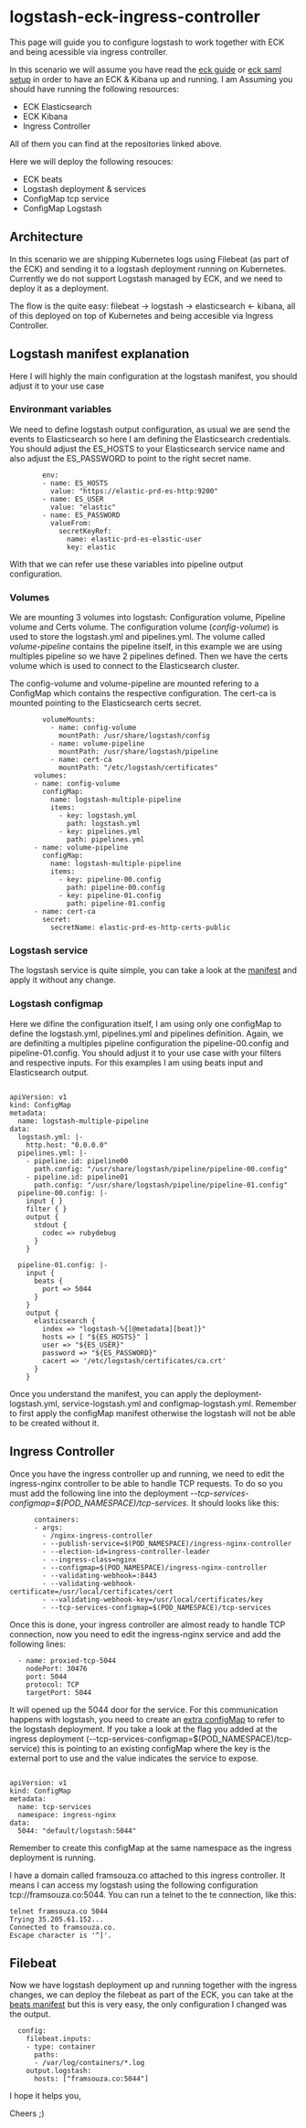 # logstash-eck-ingress-controller

This page will guide you to configure logstash to work together with ECK and being acessible via ingress controller.

In this scenario we will assume you have read the [eck guide](https://github.com/framsouza/eck) or [eck saml setup](https://github.com/framsouza/eck-saml-hot-warm-cold) in order to have an ECK & Kibana up and running.
I am Assuming you should have running the following resources:

- ECK Elasticsearch
- ECK Kibana
- Ingress Controller

All of them you can find at the repositories linked above.

Here we will deploy the following resouces:
- ECK beats
- Logstash deployment & services
- ConfigMap tcp service
- ConfigMap Logstash

## Architecture
 
In this scenario we are shipping Kubernetes logs using Filebeat (as part of the ECK) and sending it to a logstash deployment running on Kubernetes. Currently we do not support Logstash managed by ECK, and we need to deploy it as a deployment.

The flow is the quite easy: filebeat -> logstash -> elasticsearch <- kibana, all of this deployed on top of Kubernetes and being accesible via Ingress Controller.


## Logstash manifest explanation

Here I will highly the main configuration at the logstash manifest, you should adjust it to your use case

### Environmant variables

We need to define logstash output configuration, as usual we are send the events to Elasticsearch so here I am defining the Elasticsearch credentials. You should adjust the ES_HOSTS to your Elasticsearch service name and also adjust the ES_PASSWORD to point to the right secret name.

```
        env:
        - name: ES_HOSTS
          value: "https://elastic-prd-es-http:9200"
        - name: ES_USER
          value: "elastic"
        - name: ES_PASSWORD
          valueFrom:
            secretKeyRef:
              name: elastic-prd-es-elastic-user
              key: elastic
```

With that we can refer use these variables into pipeline output configuration.

### Volumes
We are mounting 3 volumes into logstash: Configuration volume, Pipeline volume and Certs volume.
The configuration volume (_config-volume_) is used to store the logstash.yml and pipelines.yml. The volume called _volume-pipeline_ contains the pipeline itself, in this example we are using multiples pipeline so we have 2 pipelines defined. Then we have the certs volume which is used to connect to the Elasticsearch cluster.

The config-volume and volume-pipeline are mounted refering to a ConfigMap which contains the respective configuration. The cert-ca is mounted pointing to the Elasticsearch certs secret.

```
        volumeMounts:
          - name: config-volume
            mountPath: /usr/share/logstash/config
          - name: volume-pipeline
            mountPath: /usr/share/logstash/pipeline
          - name: cert-ca
            mountPath: "/etc/logstash/certificates"
      volumes:
      - name: config-volume
        configMap:
          name: logstash-multiple-pipeline
          items:
            - key: logstash.yml
              path: logstash.yml
            - key: pipelines.yml
              path: pipelines.yml
      - name: volume-pipeline
        configMap:
          name: logstash-multiple-pipeline
          items:
            - key: pipeline-00.config
              path: pipeline-00.config
            - key: pipeline-01.config
              path: pipeline-01.config
      - name: cert-ca
        secret:
          secretName: elastic-prd-es-http-certs-public
```

### Logstash service
The logstash service is quite simple, you can take a look at the [manifest](https://github.com/framsouza/logstash-eck-ingress-controller/blob/main/service-logstash.yml) and apply it without any change.

### Logstash configmap
Here we difine the configuration itself, I am using only one configMap to define the logstash.yml, pipelines.yml and pipelines definition.
Again, we are definiting a multiples pipeline configuration the pipeline-00.config and pipeline-01.config. You should adjust it to your use case with your filters and respective inputs. For this examples I am using beats input and Elasticsearch output.


```

apiVersion: v1
kind: ConfigMap
metadata:
  name: logstash-multiple-pipeline
data:
  logstash.yml: |-
    http.host: "0.0.0.0"
  pipelines.yml: |-
    - pipeline.id: pipeline00
      path.config: "/usr/share/logstash/pipeline/pipeline-00.config"
    - pipeline.id: pipeline01
      path.config: "/usr/share/logstash/pipeline/pipeline-01.config"
  pipeline-00.config: |-
    input { }
    filter { }
    output {
      stdout {
        codec => rubydebug
      }
    }

  pipeline-01.config: |-
    input {
      beats {
        port => 5044
      }
    }
    output {
      elasticsearch {
        index => "logstash-%{[@metadata][beat]}"
        hosts => [ "${ES_HOSTS}" ]
        user => "${ES_USER}"
        password => "${ES_PASSWORD}"
        cacert => '/etc/logstash/certificates/ca.crt'
      }
    }
```

Once you understand the manifest, you can apply the deployment-logstash.yml, service-logstash.yml and configmap-logstash.yml. Remember to first apply the configMap manifest otherwise the logstash will not be able to be created without it.

## Ingress Controller
Once you have the ingress controller up and running, we need to edit the ingress-nginx controller to be able to handle TCP requests. To do so you must add the following line into the deployment _--tcp-services-configmap=$(POD_NAMESPACE)/tcp-services_. It should looks like this:

```
      containers:
      - args:
        - /nginx-ingress-controller
        - --publish-service=$(POD_NAMESPACE)/ingress-nginx-controller
        - --election-id=ingress-controller-leader
        - --ingress-class=nginx
        - --configmap=$(POD_NAMESPACE)/ingress-nginx-controller
        - --validating-webhook=:8443
        - --validating-webhook-certificate=/usr/local/certificates/cert
        - --validating-webhook-key=/usr/local/certificates/key
        - --tcp-services-configmap=$(POD_NAMESPACE)/tcp-services
```

Once this is done, your ingress controller are almost ready to handle TCP connection, now you need to edit the ingress-nginx service and add the following lines:

```
  - name: proxied-tcp-5044
    nodePort: 30476
    port: 5044
    protocol: TCP
    targetPort: 5044
```

It will opened up the 5044 door for the service.
For this communication happens with logstash, you need to create an [extra configMap](https://github.com/framsouza/logstash-eck-ingress-controller/blob/main/configmap-tcp-services.yml) to refer to the logstash deployment. If you take a look at the flag you added at the ingress deployment (--tcp-services-configmap=$(POD_NAMESPACE)/tcp-service) this is pointing to an existing configMap where the key is the external port to use and the value indicates the service to expose.

```

apiVersion: v1
kind: ConfigMap
metadata:
  name: tcp-services
  namespace: ingress-nginx
data:
  5044: "default/logstash:5044"
```

Remember to create this configMap at the same namespace as the ingress deployment is running.

I have a domain called framsouza.co attached to this ingress controller. It means I can access my logstash using the following configuration tcp://framsouza.co:5044. You can run a telnet to the te connection, like this:

```
telnet framsouza.co 5044
Trying 35.205.61.152...
Connected to framsouza.co.
Escape character is '^]'.
```

## Filebeat

Now we have logstash deployment up and running together with the ingress changes, we can deploy the filebeat as part of the ECK, you can take at the [beats manifest](https://github.com/framsouza/logstash-eck-ingress-controller/blob/main/filebeat.yml) but this is very easy, the only configuration I changed was the output.

```
  config:
    filebeat.inputs:
    - type: container
      paths:
      - /var/log/containers/*.log
    output.logstash:
      hosts: ["framsouza.co:5044"]
```

I hope it helps you,

Cheers ;)
